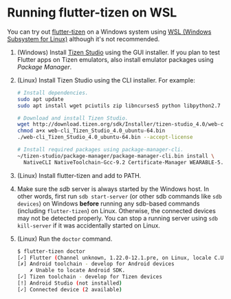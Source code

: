 # Running flutter-tizen on WSL

You can try out [flutter-tizen](https://github.com/flutter-tizen/flutter-tizen) on a Windows system using [WSL (Windows Subsystem for Linux)](https://docs.microsoft.com/en-us/windows/wsl/install-win10) although it's not recommended.

1. (Windows) Install [Tizen Studio](https://developer.tizen.org/development/tizen-studio/download) using the GUI installer. If you plan to test Flutter apps on Tizen emulators, also install emulator packages using _Package Manager_.

1. (Linux) Install Tizen Studio using the CLI installer. For example:

   ```sh
   # Install dependencies.
   sudo apt update
   sudo apt install wget pciutils zip libncurses5 python libpython2.7

   # Download and install Tizen Studio.
   wget http://download.tizen.org/sdk/Installer/tizen-studio_4.0/web-cli_Tizen_Studio_4.0_ubuntu-64.bin
   chmod a+x web-cli_Tizen_Studio_4.0_ubuntu-64.bin
   ./web-cli_Tizen_Studio_4.0_ubuntu-64.bin --accept-license

   # Install required packages using package-manager-cli.
   ~/tizen-studio/package-manager/package-manager-cli.bin install \
     NativeCLI NativeToolchain-Gcc-9.2 Certificate-Manager WEARABLE-5.5-NativeAppDevelopment-CLI
   ```

1. (Linux) Install flutter-tizen and add to PATH.

1. Make sure the _sdb_ server is always started by the Windows host. In other words, first run `sdb start-server` (or other sdb commands like `sdb devices`) on Windows **before** running any sdb-based commands (including `flutter-tizen`) on Linux. Otherwise, the connected devices may not be detected properly. You can stop a running server using `sdb kill-server` if it was accidentally started on Linux.

1. (Linux) Run the `doctor` command.

   ```sh
   $ flutter-tizen doctor
   [✓] Flutter (Channel unknown, 1.22.0-12.1.pre, on Linux, locale C.UTF-8)
   [✗] Android toolchain - develop for Android devices
       ✗ Unable to locate Android SDK.
   [✓] Tizen toolchain - develop for Tizen devices
   [!] Android Studio (not installed)
   [✓] Connected device (2 available)
   ```
